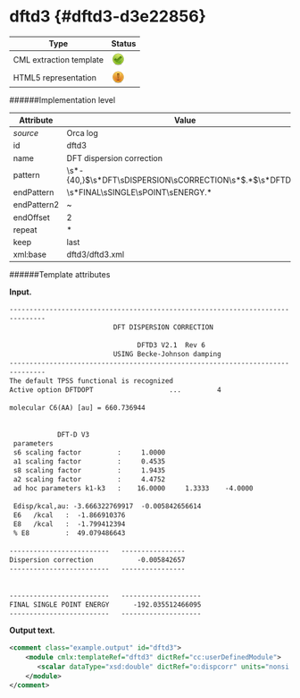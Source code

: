 # dftd3 {#dftd3-d3e22856}


| Type                                                                                                                                                                                                  | Status                                                                                                                                                                                                |
|----|----|
| CML extraction template                                                                                                                                                                               | ![](/imgs/Total.png)                                                                                                                                                                                  |
| HTML5 representation                                                                                                                                                                                  | ![](/imgs/Partial.png)                                                                                                                                                                                |

######Implementation level

| Attribute                                                                                                                                                                                             | Value                                                                                                                                                                                                 |
|----|----|
| *source*                                                                                                                                                                                              | Orca log                                                                                                                                                                                              |
| id                                                                                                                                                                                                    | dftd3                                                                                                                                                                                                 |
| name                                                                                                                                                                                                  | DFT dispersion correction                                                                                                                                                                             |
| pattern                                                                                                                                                                                               | \\s\*-{40,}\$\\s\*DFT\\sDISPERSION\\sCORRECTION\\s\*\$.\*\$\\s\*DFTD3.\*                                                                                                                              |
| endPattern                                                                                                                                                                                            | \\s\*FINAL\\sSINGLE\\sPOINT\\sENERGY.\*                                                                                                                                                               |
| endPattern2                                                                                                                                                                                           | \~                                                                                                                                                                                                    |
| endOffset                                                                                                                                                                                             | 2                                                                                                                                                                                                     |
| repeat                                                                                                                                                                                                | \*                                                                                                                                                                                                    |
| keep                                                                                                                                                                                                  | last                                                                                                                                                                                                  |
| xml:base                                                                                                                                                                                              | dftd3/dftd3.xml                                                                                                                                                                                       |

######Template attributes

**Input.**


    -------------------------------------------------------------------------------
                              DFT DISPERSION CORRECTION                            
                                                                                   
                                    DFTD3 V2.1  Rev 6                               
                              USING Becke-Johnson damping                          
    -------------------------------------------------------------------------------
    The default TPSS functional is recognized
    Active option DFTDOPT                   ...         4   

    molecular C6(AA) [au] = 660.736944 


                DFT-D V3
     parameters
     s6 scaling factor         :     1.0000 
     a1 scaling factor         :     0.4535 
     s8 scaling factor         :     1.9435 
     a2 scaling factor         :     4.4752 
     ad hoc parameters k1-k3   :    16.0000     1.3333    -4.0000 

     Edisp/kcal,au: -3.666322769917  -0.005842656614 
     E6   /kcal   :  -1.866910376 
     E8   /kcal   :  -1.799412394 
     % E8         :  49.079486643 

    -------------------------   ----------------
    Dispersion correction           -0.005842657
    -------------------------   ----------------


    -------------------------   --------------------
    FINAL SINGLE POINT ENERGY      -192.035512466095
    -------------------------   --------------------

**Output text.**

```xml
<comment class="example.output" id="dftd3">
    <module cmlx:templateRef="dftd3" dictRef="cc:userDefinedModule">
       <scalar dataType="xsd:double" dictRef="o:dispcorr" units="nonsi:hartree">-0.005842657</scalar>
    </module>
</comment>
```
